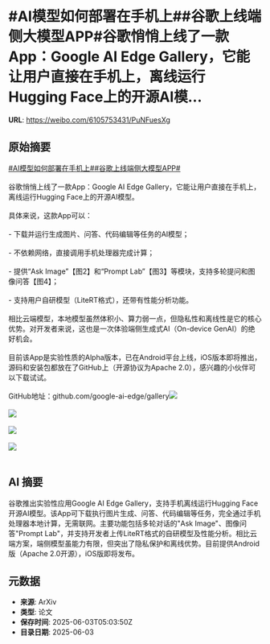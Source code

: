 # #AI模型如何部署在手机上##谷歌上线端侧大模型APP#谷歌悄悄上线了一款App：Google AI Edge Gallery，它能让用户直接在手机上，离线运行Hugging Face上的开源AI模...

**URL**: https://weibo.com/6105753431/PuNFuesXg

## 原始摘要

<a href="https://m.weibo.cn/search?containerid=231522type%3D1%26t%3D10%26q%3D%23AI%E6%A8%A1%E5%9E%8B%E5%A6%82%E4%BD%95%E9%83%A8%E7%BD%B2%E5%9C%A8%E6%89%8B%E6%9C%BA%E4%B8%8A%23&amp;extparam=%23AI%E6%A8%A1%E5%9E%8B%E5%A6%82%E4%BD%95%E9%83%A8%E7%BD%B2%E5%9C%A8%E6%89%8B%E6%9C%BA%E4%B8%8A%23" data-hide=""><span class="surl-text">#AI模型如何部署在手机上#</span></a><a href="https://m.weibo.cn/search?containerid=231522type%3D1%26t%3D10%26q%3D%23%E8%B0%B7%E6%AD%8C%E4%B8%8A%E7%BA%BF%E7%AB%AF%E4%BE%A7%E5%A4%A7%E6%A8%A1%E5%9E%8BAPP%23&amp;extparam=%23%E8%B0%B7%E6%AD%8C%E4%B8%8A%E7%BA%BF%E7%AB%AF%E4%BE%A7%E5%A4%A7%E6%A8%A1%E5%9E%8BAPP%23" data-hide=""><span class="surl-text">#谷歌上线端侧大模型APP#</span></a><br><br>谷歌悄悄上线了一款App：Google AI Edge Gallery，它能让用户直接在手机上，离线运行Hugging Face上的开源AI模型。<br><br>具体来说，这款App可以：<br><br>- 下载并运行生成图片、问答、代码编辑等任务的AI模型；<br><br>- 不依赖网络，直接调用手机处理器完成计算；<br><br>- 提供“Ask Image”【图2】和“Prompt Lab”【图3】等模块，支持多轮提问和图像问答【图4】；<br><br>- 支持用户自研模型（LiteRT格式），还带有性能分析功能。<br><br>相比云端模型，本地模型虽然体积小、算力弱一点，但隐私性和离线性是它的核心优势。对开发者来说，这也是一次体验端侧生成式AI（On-device GenAI）的绝好机会。<br><br>目前该App是实验性质的Alpha版本，已在Android平台上线，iOS版本即将推出，源码和安装包都放在了GitHub上（开源协议为Apache 2.0），感兴趣的小伙伴可以下载试试。<br><br>GitHub地址：github.com/google-ai-edge/gallery<img style="" src="https://tvax2.sinaimg.cn/large/006Fd7o3gy1i21yrw1f6fj32d41hub29.jpg" referrerpolicy="no-referrer"><br><br><img style="" src="https://tvax1.sinaimg.cn/large/006Fd7o3gy1i21yrxo76ij32d41hunpd.jpg" referrerpolicy="no-referrer"><br><br><img style="" src="https://tvax2.sinaimg.cn/large/006Fd7o3gy1i21yrz5fsbj32d41huu0x.jpg" referrerpolicy="no-referrer"><br><br><img style="" src="https://tvax2.sinaimg.cn/large/006Fd7o3gy1i21ys00e4dj30zk0mh7kw.jpg" referrerpolicy="no-referrer"><br><br>

## AI 摘要

谷歌推出实验性应用Google AI Edge Gallery，支持手机离线运行Hugging Face开源AI模型。该App可下载执行图片生成、问答、代码编辑等任务，完全通过手机处理器本地计算，无需联网。主要功能包括多轮对话的"Ask Image"、图像问答"Prompt Lab"，并支持开发者上传LiteRT格式的自研模型及性能分析。相比云端方案，端侧模型虽能力有限，但突出了隐私保护和离线优势。目前提供Android版（Apache 2.0开源），iOS版即将发布。

## 元数据

- **来源**: ArXiv
- **类型**: 论文
- **保存时间**: 2025-06-03T05:03:50Z
- **目录日期**: 2025-06-03
